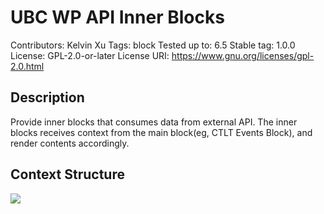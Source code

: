 # UBC WP API Inner Blocks
Contributors:      Kelvin Xu
Tags:              block
Tested up to:      6.5
Stable tag:        1.0.0
License:           GPL-2.0-or-later
License URI:       https://www.gnu.org/licenses/gpl-2.0.html


## Description
Provide inner blocks that consumes data from external API. The inner blocks receives context from the main block(eg, CTLT Events Block), and render contents accordingly.

## Context Structure

![](https://kelvinxu.sites.olt.ubc.ca/files/2024/07/innerblocks-context-hierachy-diagram.jpg)

